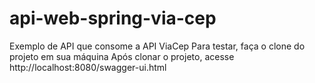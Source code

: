 # api-web-spring-via-cep
Exemplo de API que consome a API ViaCep
Para testar, faça o clone do projeto em sua máquina
Após clonar o projeto, acesse http://localhost:8080/swagger-ui.html

